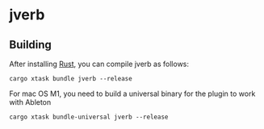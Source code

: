 # jverb

## Building

After installing [Rust](https://rustup.rs/), you can compile jverb as follows:

```shell
cargo xtask bundle jverb --release
```

For mac OS M1, you need to build a universal binary for the plugin to work with Ableton
```shell
cargo xtask bundle-universal jverb --release
